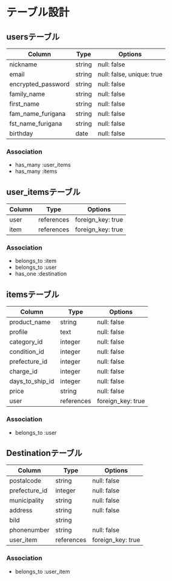 # テーブル設計

## usersテーブル

| Column             | Type   | Options                   |
| ------------------ | ------ | ------------------------- |
| nickname           | string | null: false               |
| email              | string | null: false, unique: true |
| encrypted_password | string | null: false               |
| family_name        | string | null: false               |
| first_name         | string | null: false               |
| fam_name_furigana  | string | null: false               |
| fst_name_furigana  | string | null: false               |
| birthday           | date   | null: false               |

### Association

- has_many :user_items
- has_many :items

## user_itemsテーブル

| Column   | Type       | Options           |
| -------- | ---------- | ----------------- |
| user     | references | foreign_key: true |
| item     | references | foreign_key: true |

### Association

- belongs_to :item
- belongs_to :user
- has_one :destination

## itemsテーブル

| Column          | Type       | Options                        |
| --------------- | ---------- | -------------------------------|
| product_name    | string     | null: false                    |
| profile         | text       | null: false                    |
| category_id     | integer    | null: false                    |
| condition_id    | integer    | null: false                    |
| prefecture_id   | integer    | null: false                    |
| charge_id       | integer    | null: false                    |
| days_to_ship_id | integer    | null: false                    |
| price           | string     | null: false                    |
| user            | references | foreign_key: true              |

### Association

- belongs_to :user

## Destinationテーブル

| Column        | Type       | Options                        |
| ------------- | ---------- | ------------------------------ |
| postalcode    | string     | null: false                    |
| prefecture_id | integer    | null: false                    |
| municipality  | string     | null: false                    |
| address       | string     | null: false                    |
| bild          | string     |                                |
| phonenumber   | string     | null: false                    |
| user_item     | references | foreign_key: true              |

### Association

- belongs_to :user_item

